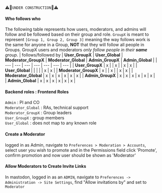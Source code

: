 ⚠️🚧`UNDER CONSTRUCTION`🚧⚠️

#### Who follows who

The following table represents how users, moderators, and admins will follow and be followed based on their group and role. `GroupX` is meant to represent `[Group 1, Group 2, Group 3]` meaning the way follows work is the same for anyone in a Group, **NOT** that they will follow all people in Groups. GroupX users and moderators _only follow people in their **same** group_.
| follows/followed by | **User_GroupX** | **User_Global** | **Moderator_GroupX** | **Moderator_Global** | **Admin_GroupX** | **Admin_Global** |
| --- | --- | --- | --- | --- | --- | --- |
| **User_GroupX** | x |  | x |  | x | x |
| **User_Global** |  |  |  |  | x | x |
| **Moderator_GroupX** | x |  | x |  | x | x |
| **Moderator_Global** | x | x | x | x | x | x |
| **Admin_GroupX** | x | x | x | x | x | x |
| **Admin_Global** | x | x | x | x | x | x |

#### Backend roles : Frontend Roles

`Admin` : PI and CO\
`Moderator_Global` : RAs, technical support\
`Moderator_GroupX` : Group leaders\
`User_GroupX` : group members\
`User_Global` : does not map to any known role

#### Create a Moderator
logged in as Admin, navigate to `Preferences > Moderation > Accounts`, select user you wish to promote and in the Permissions field click 'Promote', confirm promotion and now user should be shown as 'Moderator'

#### Allow Moderators to Create Invite Links
In mastodon, logged in as an `ADMIN`, navigate to `Preferences -> Administration -> Site Settings`, find "Allow invitations by" and set to `Moderator`
